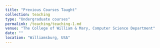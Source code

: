 ```yaml
---
title: "Previous Courses Taught"
collection: teaching
type: "Undergraduate courses"
permalink: /teaching/teaching-1.md
venue: "The College of William & Mary, Computer Science Department"
date: ""
location: "Williamsburg, USA"
---
```


